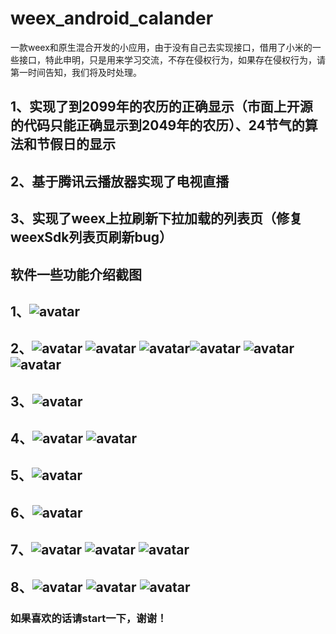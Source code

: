 # weex_android_calander
一款weex和原生混合开发的小应用，由于没有自己去实现接口，借用了小米的一些接口，特此申明，只是用来学习交流，不存在侵权行为，如果存在侵权行为，请第一时间告知，我们将及时处理。
## 1、实现了到2099年的农历的正确显示（市面上开源的代码只能正确显示到2049年的农历）、24节气的算法和节假日的显示
## 2、基于腾讯云播放器实现了电视直播
## 3、实现了weex上拉刷新下拉加载的列表页（修复weexSdk列表页刷新bug）
## 软件一些功能介绍截图

## 1、![avatar](http://imengu.cn/Ahuangshang/img/github/launcher.jpg)

## 2、![avatar](http://imengu.cn/Ahuangshang/img/github/main_1.jpg)   ![avatar](http://imengu.cn/Ahuangshang/img/github/main_2.jpg) ![avatar](http://imengu.cn/Ahuangshang/img/github/main_3.jpg)![avatar](http://imengu.cn/Ahuangshang/img/github/main_4.jpg) ![avatar](http://imengu.cn/Ahuangshang/img/github/ssq.png) ![avatar](http://imengu.cn/Ahuangshang/img/github/dlt.png)
   
## 3、![avatar](http://imengu.cn/Ahuangshang/img/github/weather.jpg)

## 4、![avatar](http://imengu.cn/Ahuangshang/img/github/news_fresh.jpg) ![avatar](http://imengu.cn/Ahuangshang/img/github/news_loadmore.jpg)
   
## 5、![avatar](http://imengu.cn/Ahuangshang/img/github/more.jpg)

## 6、![avatar](http://imengu.cn/Ahuangshang/img/github/share.png)

## 7、![avatar](http://imengu.cn/Ahuangshang/img/github/pic_1.png) ![avatar](http://imengu.cn/Ahuangshang/img/github/pic_2.png) ![avatar](http://imengu.cn/Ahuangshang/img/github/pic_3.png)
   
## 8、![avatar](http://imengu.cn/Ahuangshang/img/github/live_1.png) ![avatar](http://imengu.cn/Ahuangshang/img/github/live_2.png) ![avatar](http://imengu.cn/Ahuangshang/img/github/live_3.png)
   
### 如果喜欢的话请start一下，谢谢！


